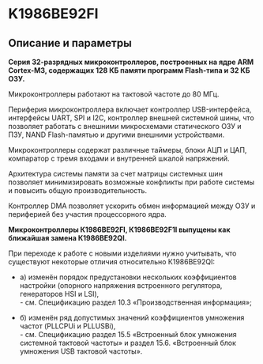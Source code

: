 # K1986BE92FI

## Описание и параметры

**Серия 32-разрядных микроконтроллеров, построенных на ядре ARM Cortex-M3, содержащих 128 КБ памяти программ Flash-типа и 32 КБ ОЗУ.**

Микроконтроллеры работают на тактовой частоте до 80 МГц. 

Периферия микроконтроллера включает контроллер USB-интерфейса, интерфейсы UART, SPI и I2C, контроллер внешней системной шины, что позволяет работать с внешними микросхемами статического ОЗУ и ПЗУ, NAND Flash-памятью и другими внешними устройствами. 

Микроконтроллеры содержат различные таймеры, блоки АЦП и ЦАП, компаратор с тремя входами и внутренней шкалой напряжений.

Архитектура системы памяти за счет матрицы системных шин позволяет минимизировать возможные конфликты при работе системы и повысить общую производительность. 

Контроллер DMA позволяет ускорить обмен информацией между ОЗУ и периферией без участия процессорного ядра.

**Микроконтроллеры К1986ВЕ92FI, К1986ВЕ92F1I выпущены как ближайшая замена К1986ВЕ92QI.**

При переходе к работе с новыми изделиями нужно учитывать, что существуют некоторые отличия относительно К1986ВЕ92QI:

* а) изменён порядок предустановки нескольких коэффициентов настройки (опорного напряжения встроенного регулятора, генераторов HSI и LSI),  
\- см. Спецификацию раздел 10.3 «Производственная информация»;

* б) изменён ряд допустимых значений коэффициентов умножения частот (PLLCPUi и PLLUSBi),    
\- см. Спецификацию раздел 15.5 «Встроенный блок умножения системной тактовой частоты» и раздел 15.6. «Встроенный блок умножения USB тактовой частоты».
